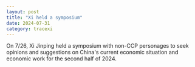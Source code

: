 ```yaml
---
layout: post
title: "Xi held a symposium"
date: 2024-07-31
category: tracexi
---
```


On 7/26, Xi Jinping held a symposium with non-CCP personages to seek opinions and suggestions on China's current economic situation and economic work for the second half of 2024.